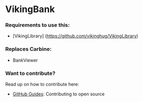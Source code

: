 # VikingBank

### Requirements to use this:

* [VikingLibrary] (https://github.com/vikinghug/VikingLibrary)

### Replaces Carbine:
* BankViewer

### Want to contribute?

Read up on how to contribute here:

* [GitHub Guides](https://guides.github.com/activities/contributing-to-open-source/): Contributing to open source
